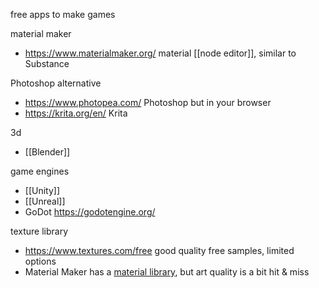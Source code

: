free apps to make games

material maker
- https://www.materialmaker.org/ material [[node editor]], similar to Substance

Photoshop alternative
- https://www.photopea.com/ Photoshop but in your browser
- https://krita.org/en/ Krita

3d
- [[Blender]]

game engines
- [[Unity]]
- [[Unreal]]
- GoDot https://godotengine.org/

texture library
- https://www.textures.com/free good quality free samples, limited options
- Material Maker has a [material library](https://www.materialmaker.org/materials?type=material), but art quality is a bit hit & miss